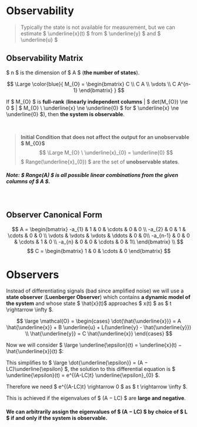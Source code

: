 # Observability
> Typically the state is not available for measurement, but we can estimate $ \underline{x}(t) $ from $ \underline{y} $ and $ \underline{u} $

## Observability Matrix

$ n $ is the dimension of $ A $ (**the number of states**).

$$ \Large \color{blue}{
M_{O} = \begin{bmatrix}
C \\
C A \\
\vdots \\
C A^{n-1}
\end{bmatrix}
}
$$

If $ M_{O} $ is **full-rank** (**linearly independent columns** | $ det(M_{O}) \ne 0 $ | $ M_{O} \ \underline{x} \ne \underline{0} $ for $ \underline{x} \ne \underline{0} $), then **the system is observable**.

</br>

> **Initial Condition that does not affect the output for an unobservable $ M_{O}$**
$$ \Large M_{O} \ \underline{x}_{0} = \underline{0} $$ 
$ Range(\underline{x}_{0}) $ are the set of **unobservable states**.
##### Note: $ Range(A) $ is all possible linear combinations from the given columns of $ A $.

</br>

## Observer Canonical Form

$$ 
A = \begin{bmatrix}
-a_{1} & 1 & 0 & \cdots & 0 & 0 \\
-a_{2} & 0 & 1 & \cdots & 0 & 0 \\
\vdots & \vdots & \vdots & \ddots & 0 & 0\\
-a_{n-1} & 0 & 0 & \cdots & 1 & 0 \\
-a_{n} & 0 & 0 & \cdots & 0 & 1\\
\end{bmatrix} \\
$$
$$
C = \begin{bmatrix} 1 & 0 & \cdots & 0 \end{bmatrix}
$$


# Observers

Instead of differentiating signals (bad since amplified noise) we will use a **state observer** (**Luenberger Observer**) which contains **a dynamic model of the system** and whose state $ \hat{x}(t)$ approaches $ x(t) $ as $ t \rightarrow \infty $.


$$ \large
\mathcal{O} = 
\begin{cases}
\dot{\hat{\underline{x}}} = A \hat{\underline{x}} + B \underline{u} + L(\underline{y} - \hat{\underline{y}}) \\
\hat{\underline{y}} = C \hat{\underline{x}}
\end{cases}
$$

Now we will consider $ \large \underline{\epsilon}(t) = \underline{x}(t) − \hat{\underline{x}}(t) $:

This simplifies to $ \large \dot{\underline{\epsilon}} = (A − LC)\underline{\epsilon} $, the solution to this differential equation is $ \underline{\epsilon}(t) = e^{(A-LC)t} \underline{\epsilon}_{0} $.

Therefore we need  $ e^{(A-LC)t} \rightarrow 0 $ as $ t \rightarrow \infty $.

This is achieved if the eigenvalues of $ (A − LC) $ are **large and negative**.

#### We can arbitrarily assign the eigenvalues of $ (A − LC) $ by choice of $ L $ if and only if the system is observable.





